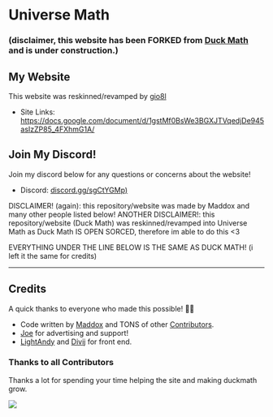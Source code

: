 # Universe Math

### (disclaimer, this website has been FORKED from [Duck Math](https://duckmath.org) and is under construction.)

## My Website

This website was reskinned/revamped by [gio8l](https://gio8l.lol)

- Site Links: https://docs.google.com/document/d/1gstMf0BsWe3BGXJTVqedjDe945asIzZP85_4FXhmG1A/

## Join My Discord!

Join my discord below for any questions or concerns about the website!

- Discord: [discord.gg/sgCtYGMp)](https://discord.gg/sgCtYGMp)


</a>


DISCLAIMER! (again): this repository/website was made by Maddox and many other people listed below!
ANOTHER DISCLAIMER!: this repository/website (Duck Math) was reskinned/revamped into Universe Math as Duck Math IS OPEN SORCED, therefore im able to do this <3

EVERYTHING UNDER THE LINE BELOW IS THE SAME AS DUCK MATH! (i left it the same for credits)
________________________________________________________________________________________________________ 

## Credits


A quick thanks to everyone who made this possible! 🙏😊

- Code written by [Maddox](https://github.com/maddox05) and TONS of other [Contributors](https://github.com/duckmath/duckmath.github.io/graphs/contributors).
- [Joe](https://www.instagram.com/parada.joseph/) for advertising and support!
- [LightAndy](https://github.com/lightandy1) and [Divij](https://github.com/Divij-Agarwal-42) for front end.
### Thanks to all Contributors

Thanks a lot for spending your time helping the site and making duckmath grow.

<p align="left"> <!-- hello -->
<a href="https://github.com/duckmath/duckmath.github.io/graphs/contributors">
  <img src="https://contributors-img.web.app/image?repo=duckmath/duckmath.github.io" />
 </a>
</p>
